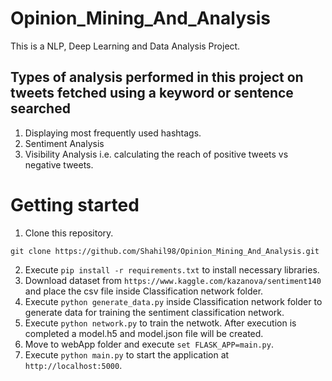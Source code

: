 # Opinion_Mining_And_Analysis
This is a NLP, Deep Learning and Data Analysis Project. 
<br>
## Types of analysis performed in this project on tweets fetched using a keyword or sentence searched
1) Displaying most frequently used hashtags.
2) Sentiment Analysis
3) Visibility Analysis i.e. calculating the reach of positive tweets vs negative tweets.

# Getting started
1) Clone this repository.
```
git clone https://github.com/Shahil98/Opinion_Mining_And_Analysis.git
```
2) Execute ```pip install -r requirements.txt``` to install necessary libraries.
3) Download dataset from ```https://www.kaggle.com/kazanova/sentiment140``` and place the csv file inside Classification network folder.
4) Execute ```python generate_data.py``` inside Classification network folder to generate data for training the sentiment classification network.
5) Execute ```python network.py``` to train the netwotk. After execution is completed a model.h5 and model.json file will be created.
6) Move to webApp folder and execute ```set FLASK_APP=main.py```.
7) Execute ```python main.py``` to start the application at ```http://localhost:5000```.
